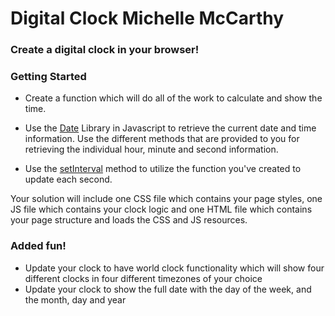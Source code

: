 # Digital Clock Michelle McCarthy

### Create a digital clock in your browser!

### Getting Started
- Create a function which will do all of the work to calculate and show the time.

- Use the [Date](https://developer.mozilla.org/en-US/docs/Web/JavaScript/Reference/Global_Objects/Date) Library in Javascript to retrieve the current date and time information. Use the different methods that are provided to you for retrieving the individual hour, minute and second information.
- Use the [setInterval](https://developer.mozilla.org/en-US/docs/Web/API/WindowTimers/setInterval) method to utilize the function you've created to update each second.

Your solution will include one CSS file which contains your page styles, one JS file which contains your clock logic and one HTML file which contains your page structure and loads the CSS and JS resources.

### Added fun!
- Update your clock to have world clock functionality which will show four different clocks in four different timezones of your choice
- Update your clock to show the full date with the day of the week, and the month, day and year
